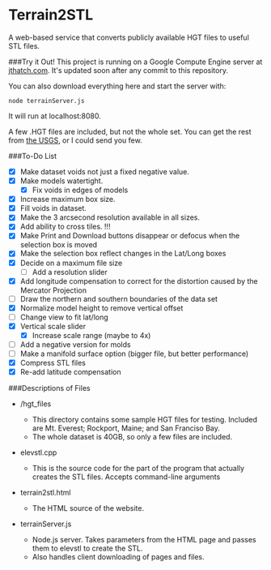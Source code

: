 Terrain2STL
===========

A web-based service that converts publicly available HGT files to useful STL files.

###Try it Out!
This project is running on a Google Compute Engine server at [jthatch.com](http://jthatch.com/terrain2stl). It's updated soon after any commit to this repository.

You can also download everything here and start the server with:

```node terrainServer.js```

It will run at localhost:8080.

A few .HGT files are included, but not the whole set. You can get the rest from [the USGS](http://dds.cr.usgs.gov/srtm/version2_1/SRTM3/), or I could send you few.


###To-Do List
- [x] Make dataset voids not just a fixed negative value.
- [x] Make models watertight.
  - [x] Fix voids in edges of models
- [x] Increase maximum box size.
- [x] Fill voids in dataset.
- [x] Make the 3 arcsecond resolution available in all sizes.
- [x] Add ability to cross tiles. !!!
- [x] Make Print and Download buttons disappear or defocus when the selection box is moved
- [x] Make the selection box reflect changes in the Lat/Long boxes
- [x] Decide on a maximum file size
  - [ ] Add a resolution slider
- [x] Add longitude compensation to correct for the distortion caused by the Mercator Projection
- [ ] Draw the northern and southern boundaries of the data set
- [x] Normalize model height to remove vertical offset
- [ ] Change view to fit lat/long
- [x] Vertical scale slider
  - [x] Increase scale range (maybe to 4x)
- [ ] Add a negative version for molds
- [ ] Make a manifold surface option (bigger file, but better performance)
- [x] Compress STL files
- [x] Re-add latitude compensation

###Descriptions of Files
* /hgt_files

  * This directory contains some sample HGT files for testing. Included are Mt. Everest; Rockport, Maine; and San Franciso Bay.
  * The whole dataset is 40GB, so only a few files are included.

* elevstl.cpp

  * This is the source code for the part of the program that actually creates the STL files. Accepts command-line arguments

* terrain2stl.html

  * The HTML source of the website.

* terrainServer.js

  * Node.js server. Takes parameters from the HTML page and passes them to elevstl to create the STL.
  * Also handles client downloading of pages and files.

